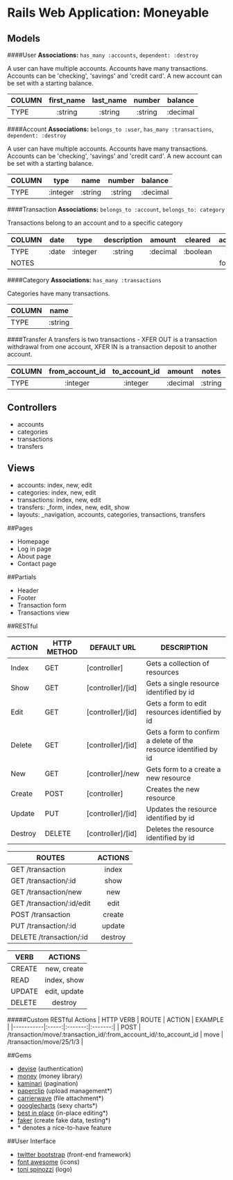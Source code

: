 # Rails Web Application: Moneyable

## Models

####User
**Associations:** `has_many :accounts`, `dependent: :destroy`

A user can have multiple accounts. Accounts have many transactions. Accounts can be 'checking', 'savings' and 'credit card'. A new account can be set with a starting balance.

| COLUMN | first_name | last_name | number  | balance  |
|--------|:----------:|:---------:|:-------:|:--------:|
| TYPE   | :string    | :string   | :string | :decimal |

####Account
**Associations:** `belongs_to :user`, `has_many :transactions`, `dependent: :destroy`

A user can have multiple accounts. Accounts have many transactions. Accounts can be 'checking', 'savings' and 'credit card'. A new account can be set with a starting balance.

| COLUMN | type     | name    | number  | balance  |
|--------|:--------:|:-------:|:-------:|:--------:|
| TYPE   | :integer | :string | :string | :decimal |

####Transaction
**Associations:** `belongs_to :account`, `belongs_to: category`

Transactions belong to an account and to a specific category

| COLUMN | date     | type     | description | amount   | cleared  | account_id | category_id | notes   |
|--------|:--------:|:--------:|:-----------:|:--------:|:--------:|:----------:|:-----------:|:-------:|
| TYPE   | :date    | :integer | :string     | :decimal | :boolean | :integer   | :integer    | :string |
| NOTES  |          |          |             |          |          | foreign key| foreign key |         |

####Category
**Associations:** `has_many :transactions`

Categories have many transactions.

| COLUMN | name    |
|--------|:-------:|
| TYPE   | :string |

####Transfer
A transfers is two transactions - XFER OUT is a transaction withdrawal from one account, XFER IN is a transaction deposit to another account.

| COLUMN | from_account_id | to_account_id | amount   | notes   | date      |
|--------|:---------------:|:-------------:|:--------:|:-------:|:---------:|
| TYPE   | :integer        | :integer      | :decimal | :string | :date     |

## Controllers
* accounts
* categories
* transactions
* transfers

## Views
* accounts: index, new, edit
* categories: index, new, edit
* transactions: index, new, edit
* transfers: _form, index, new, edit, show
* layouts: _navigation, accounts, categories, transactions, transfers

##Pages
* Homepage
* Log in page
* About page
* Contact page

##Partials

* Header
* Footer
* Transaction form
* Transactions view

##RESTful

| ACTION | HTTP METHOD | DEFAULT URL |	DESCRIPTION |
|--------|-------------|-------------|-------------|
| Index | GET | [controller] | Gets a collection of resources |
| Show | GET | [controller]/[id] | Gets a single resource identified by id |
| Edit | GET | [controller]/[id] | Gets a form to edit resources identified by id |
| Delete | GET | [controller]/[id] | Gets a form to confirm a delete of the resource identified by id |
| New | GET | [controller]/new | Gets form to a create a new resource |
| Create | POST | [controller] | Creates the new resource |
| Update | PUT | [controller]/[id] | Updates the resource identified by id |
| Destroy | DELETE | [controller]/[id] | Deletes the resource identified by id |

| ROUTES | ACTIONS |
|--------|:--------:|
| GET /transaction | index |
| GET /transaction/:id | show |
| GET /transaction/new | new |
| GET /transaction/:id/edit | edit |
| POST /transaction | create |
| PUT /transaction/:id | update |
| DELETE /transaction/:id | destroy |

| VERB | ACTIONS |
|--------|:--------:|
| CREATE | new, create |
| READ | index, show |
| UPDATE | edit, update |
| DELETE | destroy |

#####Custom RESTful Actions
| HTTP VERB | ROUTE | ACTION  | EXAMPLE |
|-----------|:-----:|:-------:|:-------:|
| POST      | /transaction/move/:transaction_id/:from_account_id/:to_account_id | move | /transaction/move/25/1/3 |

##Gems
* [devise](http://rubygems.org/gems/devise) (authentication)
* [money](http://rubygems.org/gems/money) (money library)
* [kaminari](https://github.com/amatsuda/kaminariß) (pagination)
* [paperclip](http://rubygems.org/gems/paperclip) (upload management*)
* [carrierwave](http://rubygems.org/gems/carrierwave) (file attachment*)
* [googlecharts](http://rubygems.org/gems/googlecharts) (sexy charts*)
* [best in place](https://github.com/bernat/best_in_place) (in-place editing*)
* [faker](http://rubygems.org/gems/faker) (create fake data, testing*)
* \* denotes a nice-to-have feature

##User Interface
* [twitter bootstrap](http://getbootstrap.com/) (front-end framework)
* [font awesome](http://fontawesome.io/) (icons)
* [toni spinozzi](http://tonispinozzi.com/) (logo)